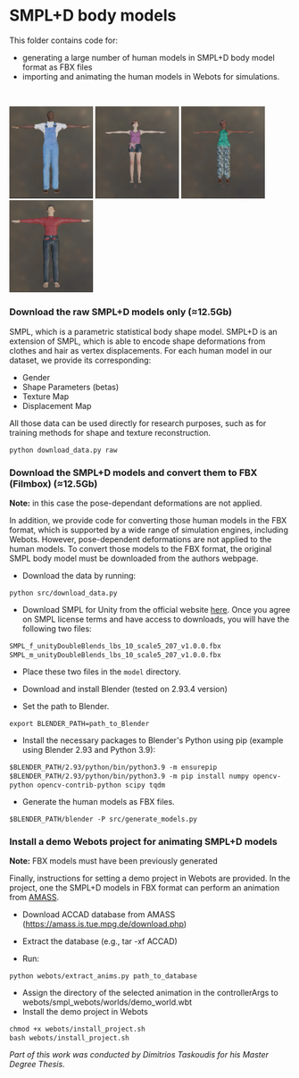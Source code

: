 # SMPL+D body models

This folder contains code for:
- generating a large number of human models in SMPL+D body model format as FBX files
- importing and animating the human models in Webots for simulations.
<br> 

<p float="left">
  <img src="./examples/model_1.png" width=150 />
  <img src="./examples/model_4.png" width=150 />
  <img src="./examples/model_3.png" width=150 />
  <img src="./examples/model_2.png" width=150 />
</p>

### Download the raw SMPL+D models only (≈12.5Gb)

SMPL, which is a parametric statistical body shape model. SMPL+D is an extension of SMPL, which is able to encode shape deformations from clothes and hair as vertex displacements. For each human model in our dataset, we provide its corresponding:

- Gender
- Shape Parameters (betas)
- Texture Map
- Displacement Map

All those data can be used directly for research purposes, such as for training methods for shape and texture reconstruction. 

```
python download_data.py raw
```
### Download the SMPL+D models and convert them to FBX (Filmbox) (≈12.5Gb)

**Note:** in this case the pose-dependant deformations are not applied.

In addition, we provide code for converting those human models in the FBX format, which is supported by a wide range of simulation engines, including Webots. However, pose-dependent deformations are not applied to the human models. To convert those models to the FBX format, the original SMPL body model must be downloaded from the authors webpage.

- Download the data by running:
```
python src/download_data.py
```

- Download SMPL for Unity from the official website [here](https://smpl.is.tue.mpg.de/). Once you agree on SMPL license terms and have access to downloads, you will have the following two files:
```
SMPL_f_unityDoubleBlends_lbs_10_scale5_207_v1.0.0.fbx
SMPL_m_unityDoubleBlends_lbs_10_scale5_207_v1.0.0.fbx
```
- Place these two files in the ```model``` directory.

- Download and install Blender (tested on 2.93.4 version)

- Set the path to Blender.
```
export BLENDER_PATH=path_to_Blender
```
- Install the necessary packages to Blender's Python using pip (example using Blender 2.93 and Python 3.9):
```
$BLENDER_PATH/2.93/python/bin/python3.9 -m ensurepip
$BLENDER_PATH/2.93/python/bin/python3.9 -m pip install numpy opencv-python opencv-contrib-python scipy tqdm
```
- Generate the human models as FBX files. 
```
$BLENDER_PATH/blender -P src/generate_models.py
```

### Install a demo Webots project for animating SMPL+D models

**Note:** FBX models must have been previously generated

Finally, instructions for setting a demo project in Webots are provided. In the project, one the SMPL+D models in FBX format can perform an animation from  [AMASS](https://smpl.is.tue.mpg.de/).

-  Download ACCAD database from AMASS (https://amass.is.tue.mpg.de/download.php)

-  Extract the database (e.g., tar -xf ACCAD) 
-  Run:
```
python webots/extract_anims.py path_to_database
```
-  Assign the directory of the selected animation in the controllerArgs to webots/smpl_webots/worlds/demo_world.wbt
-  Install the demo project in Webots
```
chmod +x webots/install_project.sh
bash webots/install_project.sh
```

 <em> Part of this work was conducted by Dimitrios Taskoudis for his Master Degree Thesis. </em>

